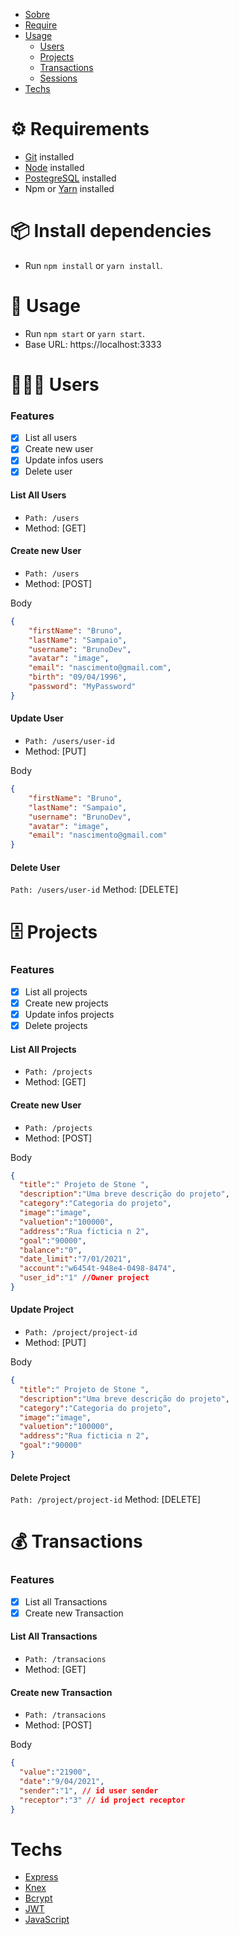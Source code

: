 <!--ts-->
   * [Sobre](#Sobre)
   * [Require](#Require)
   * [Usage](#Usage)
     * [Users](#Users)
     * [Projects](#Projects)
     * [Transactions](#Transactions)
     * [Sessions](#Sessions)
   * [Techs](#Techs)
<!--te-->

# ⚙️ Requirements

- [Git](https://git-scm.com/) installed
- [Node](https://node.js.org/) installed
- [PostegreSQL](https://www.postgresql.org/) installed
- Npm or [Yarn](https://yarnpkg.com/) installed

# 📦 Install dependencies
- Run `npm install` or `yarn install`.

# 🔨 Usage
- Run `npm start` or `yarn start`.
- Base URL: https://localhost:3333


# 👨🏻‍💻 Users
### Features
- [x] List all users
- [X] Create new user
- [X] Update infos users
- [X] Delete user

#### List All Users
- `Path: /users`
- Method: [GET] 

#### Create new User
- `Path: /users`
- Method: [POST] 

Body 
```json
{
    "firstName": "Bruno",
    "lastName": "Sampaio",
    "username": "BrunoDev",
    "avatar": "image",
    "email": "nascimento@gmail.com",
    "birth": "09/04/1996",
    "password": "MyPassword"
}
```

#### Update User
- `Path: /users/user-id`
- Method: [PUT] 

Body 
```json
{
    "firstName": "Bruno",
    "lastName": "Sampaio",
    "username": "BrunoDev",
    "avatar": "image",
    "email": "nascimento@gmail.com"
}
```

#### Delete User
`Path: /users/user-id`
Method: [DELETE]



# 🗄 Projects
### Features
- [x] List all projects
- [X] Create new projects
- [X] Update infos projects
- [X] Delete projects

#### List All Projects
- `Path: /projects`
- Method: [GET] 

#### Create new User
- `Path: /projects`
- Method: [POST] 

Body 
```json
{
  "title":" Projeto de Stone ",
  "description":"Uma breve descrição do projeto",
  "category":"Categoria do projeto",
  "image":"image",
  "valuetion":"100000",
  "address":"Rua ficticia n 2",
  "goal":"90000",
  "balance":"0",
  "date_limit":"7/01/2021",
  "account":"w6454t-948e4-0498-8474",
  "user_id":"1" //Owner project
}
```

#### Update Project
- `Path: /project/project-id`
- Method: [PUT] 

Body 
```json
{
  "title":" Projeto de Stone ",
  "description":"Uma breve descrição do projeto",
  "category":"Categoria do projeto",
  "image":"image",
  "valuetion":"100000",
  "address":"Rua ficticia n 2",
  "goal":"90000"
}
```

#### Delete Project
`Path: /project/project-id`
Method: [DELETE]




# 💰 Transactions
### Features
- [x] List all Transactions
- [X] Create new Transaction

#### List All Transactions
- `Path: /transacions`
- Method: [GET] 

#### Create new Transaction
- `Path: /transacions`
- Method: [POST] 

Body 
```json
{
  "value":"21900",
  "date":"9/04/2021",
  "sender":"1", // id user sender
  "receptor":"3" // id project receptor
}
```

# Techs

 - [Express](https://expressjs.com/pt-br/)
 - [Knex](http://knexjs.org/) 
 - [Bcrypt](https://www.npmjs.com/package/bcrypt)
 - [JWT](https://jwt.io/)
 - [JavaScript](https://www.javascript.com/)
